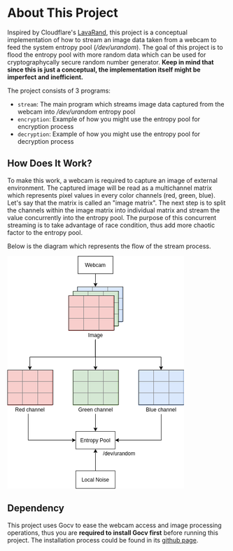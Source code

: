 # About This Project
Inspired by Cloudflare's [LavaRand](https://blog.cloudflare.com/lavarand-in-production-the-nitty-gritty-technical-details/), this project is a conceptual implementation of how to stream an image data taken from a webcam to feed the system entropy pool (*/dev/urandom*). The goal of this project is to flood the entropy pool with more random data which can be used for cryptographycally secure random number generator. **Keep in mind that since this is just a conceptual, the implementation itself might be imperfect and inefficient.**

The project consists of 3 programs:
- `stream`: The main program which streams image data captured from the webcam into */dev/urandom* entropy pool
- `encryption`: Example of how you might use the entropy pool for encryption process
- `decryption`: Example of how you might use the entropy pool for decryption process

## How Does It Work?
To make this work, a webcam is required to capture an image of external environment. The captured image will be read as a multichannel matrix which represents pixel values in every color channels (red, green, blue). Let's say that the matrix is called an "image matrix". The next step is to split the channels within the image matrix into individual matrix and stream the value concurrently into the entropy pool. The purpose of this concurrent streaming is to take advantage of race condition, thus add more chaotic factor to the entropy pool.

Below is the diagram which represents the flow of the stream process.

![streamer-flow](streamer-flow.png "Streamer work flow")

## Dependency
This project uses Gocv to ease the webcam access and image processing operations, thus you are **required to install Gocv first** before running this project. The installation process could be found in its [github page](https://github.com/hybridgroup/gocv).
